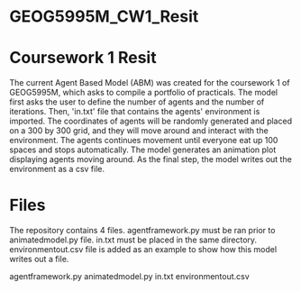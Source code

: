 # GEOG5995M_CW1_Resit
# Coursework 1 Resit 

The current Agent Based Model (ABM) was created for the coursework 1 of GEOG5995M, which asks to compile a portfolio of practicals. The model first asks the user to define the number of agents and the number of iterations. Then, 'in.txt' file that contains the agents' environment is imported. The coordinates of agents will be randomly generated and placed on a 300 by 300 grid, and they will move around and interact with the environment. The agents continues movement until everyone eat up 100 spaces and stops automatically. The model generates an animation plot displaying agents moving around. As the final step, the model writes out the environment as a csv file. 

# Files 

The repository contains 4 files. agentframework.py must be ran prior to animatedmodel.py file. in.txt must be placed in the same directory. environmentout.csv file is added as an example to show how this model writes out a file. 

agentframework.py
animatedmodel.py
in.txt
environmentout.csv



